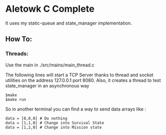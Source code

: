# Aletowk C Complete

It uses my static-queue and state_manager implementation.

## How To:

### Threads: 

Use the main in ./src/mains/main_thread.c 

The following lines will start a TCP Server thanks to thread and socket utilities on the address 127.0.0.1 port 8080. Also, it creates a thread to test state_manager in an asynchronous way
```
$make
$make run
```

So in another terminal you can find a way to send data arrays like :
```
data = [0,0,0] # Do nothing
data = [1,1,0] # Change into Survival State
data = [1,2,0] # Change into Mission state
```

